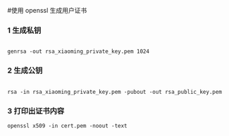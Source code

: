 #使用 openssl 生成用户证书

### 1 生成私钥

```

genrsa -out rsa_xiaoming_private_key.pem 1024
```

### 2 生成公钥

```

rsa -in rsa_xiaoming_private_key.pem -pubout -out rsa_public_key.pem
```

### 3 打印出证书内容

```
openssl x509 -in cert.pem -noout -text
```
